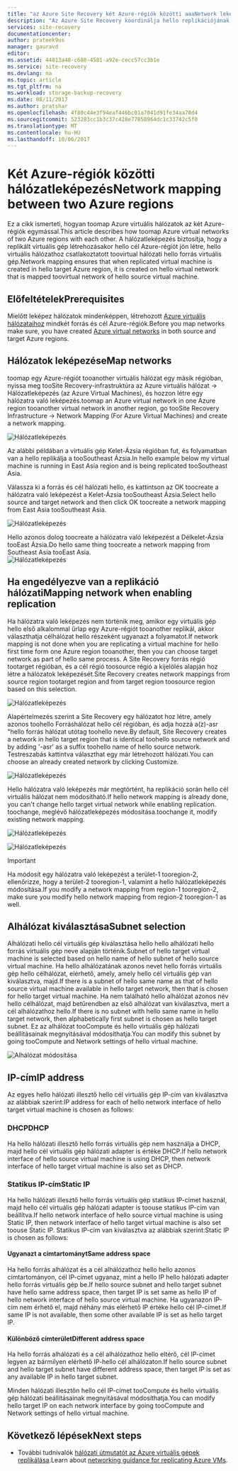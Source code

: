 ```yaml
---
title: "az Azure Site Recovery két Azure-régiók közötti aaaNetwork leképezési |} Microsoft Docs"
description: "Az Azure Site Recovery koordinálja hello replikációjának, feladatátvételének és helyreállításának virtuális gépek és fizikai kiszolgálók. További információk a feladatátvételi tooAzure vagy egy másodlagos adatközpontba."
services: site-recovery
documentationcenter: 
author: prateek9us
manager: gauravd
editor: 
ms.assetid: 44813a48-c680-4581-a92e-cecc57cc3b1e
ms.service: site-recovery
ms.devlang: na
ms.topic: article
ms.tgt_pltfrm: na
ms.workload: storage-backup-recovery
ms.date: 08/11/2017
ms.author: pratshar
ms.openlocfilehash: 4f80c44e3f94eaf446bc01a7041d91fe34aa78d4
ms.sourcegitcommit: 523283cc1b3c37c428e77850964dc1c33742c5f0
ms.translationtype: MT
ms.contentlocale: hu-HU
ms.lasthandoff: 10/06/2017
---
```

# <a name="network-mapping-between-two-azure-regions"></a><span data-ttu-id="14d0e-104">Két Azure-régiók közötti hálózatleképezés</span><span class="sxs-lookup"><span data-stu-id="14d0e-104">Network mapping between two Azure regions</span></span>


<span data-ttu-id="14d0e-105">Ez a cikk ismerteti, hogyan toomap Azure virtuális hálózatok az két Azure-régiók egymással.</span><span class="sxs-lookup"><span data-stu-id="14d0e-105">This article describes how toomap Azure virtual networks of two Azure regions with each other.</span></span> <span data-ttu-id="14d0e-106">A hálózatleképezés biztosítja, hogy a replikált virtuális gép létrehozásakor hello cél Azure-régiót jön létre, hello virtuális hálózathoz csatlakoztatott toovirtual hálózati hello forrás virtuális gép.</span><span class="sxs-lookup"><span data-stu-id="14d0e-106">Network mapping ensures that when replicated virtual machine is created in hello target Azure region, it is created on hello virtual network that is mapped toovirtual network of hello source virtual machine.</span></span>  

## <a name="prerequisites"></a><span data-ttu-id="14d0e-107">Előfeltételek</span><span class="sxs-lookup"><span data-stu-id="14d0e-107">Prerequisites</span></span>
<span data-ttu-id="14d0e-108">Mielőtt leképez hálózatok mindenképpen, létrehozott [Azure virtuális hálózataihoz](../virtual-network/virtual-networks-overview.md) mindkét forrás és cél Azure-régiók.</span><span class="sxs-lookup"><span data-stu-id="14d0e-108">Before you map networks make sure, you have created [Azure virtual networks](../virtual-network/virtual-networks-overview.md) in both source and target Azure regions.</span></span>

## <a name="map-networks"></a><span data-ttu-id="14d0e-109">Hálózatok leképezése</span><span class="sxs-lookup"><span data-stu-id="14d0e-109">Map networks</span></span>

<span data-ttu-id="14d0e-110">toomap egy Azure-régiót tooanother virtuális hálózat egy másik régióban, nyissa meg tooSite Recovery-infrastruktúra az Azure virtuális hálózat -> Hálózatleképezés (az Azure Virtual Machines), és hozzon létre egy hálózatra való leképezés.</span><span class="sxs-lookup"><span data-stu-id="14d0e-110">toomap an Azure virtual network in one Azure region tooanother virtual network in another region, go tooSite Recovery Infrastructure -> Network Mapping (For Azure Virtual Machines) and create a network mapping.</span></span>

![Hálózatleképezés](./media/site-recovery-network-mapping-azure-to-azure/network-mapping1.png)


<span data-ttu-id="14d0e-112">Az alábbi példában a virtuális gép Kelet-Ázsia régióban fut, és folyamatban van a hello replikálja a tooSoutheast Ázsia.</span><span class="sxs-lookup"><span data-stu-id="14d0e-112">In hello example below my virtual machine is running in East Asia region and is being replicated tooSoutheast Asia.</span></span>

<span data-ttu-id="14d0e-113">Válassza ki a forrás és cél hálózati hello, és kattintson az OK toocreate a hálózatra való leképezést a Kelet-Ázsia tooSoutheast Ázsia.</span><span class="sxs-lookup"><span data-stu-id="14d0e-113">Select hello source and target network and then click OK toocreate a network mapping from East Asia tooSoutheast Asia.</span></span>

![Hálózatleképezés](./media/site-recovery-network-mapping-azure-to-azure/network-mapping2.png)


<span data-ttu-id="14d0e-115">Hello azonos dolog toocreate a hálózatra való leképezést a Délkelet-Ázsia tooEast Ázsia.</span><span class="sxs-lookup"><span data-stu-id="14d0e-115">Do hello same thing toocreate a network mapping from Southeast Asia tooEast Asia.</span></span>  
![Hálózatleképezés](./media/site-recovery-network-mapping-azure-to-azure/network-mapping3.png)


## <a name="mapping-network-when-enabling-replication"></a><span data-ttu-id="14d0e-117">Ha engedélyezve van a replikáció hálózati</span><span class="sxs-lookup"><span data-stu-id="14d0e-117">Mapping network when enabling replication</span></span>

<span data-ttu-id="14d0e-118">Ha hálózatra való leképezés nem történik meg, amikor egy virtuális gép hello első alkalommal űrlap egy Azure-régiót tooanother replikál, akkor választhatja célhálózat hello részeként ugyanazt a folyamatot.</span><span class="sxs-lookup"><span data-stu-id="14d0e-118">If network mapping is not done when you are replicating a virtual machine for hello first time form one Azure region tooanother, then you can choose target network as part of hello same process.</span></span> <span data-ttu-id="14d0e-119">A Site Recovery forrás régió tootarget régióban, és a cél régió toosource régió a kijelölés alapján hoz létre a hálózatok leképezését.</span><span class="sxs-lookup"><span data-stu-id="14d0e-119">Site Recovery creates network mappings from source region tootarget region and from target region toosource region based on this selection.</span></span>   

![Hálózatleképezés](./media/site-recovery-network-mapping-azure-to-azure/network-mapping4.png)

<span data-ttu-id="14d0e-121">Alapértelmezés szerint a Site Recovery egy hálózatot hoz létre, amely azonos toohello Forráshálózat hello cél régióban, és adja hozzá a(z)-asr "hello forrás hálózat utótag toohello neve.</span><span class="sxs-lookup"><span data-stu-id="14d0e-121">By default, Site Recovery creates a network in hello target region that is identical toohello source network and by adding '-asr' as a suffix toohello name of hello source network.</span></span> <span data-ttu-id="14d0e-122">Testreszabás kattintva választhat egy már létrehozott hálózati.</span><span class="sxs-lookup"><span data-stu-id="14d0e-122">You can choose an already created network by clicking Customize.</span></span>

![Hálózatleképezés](./media/site-recovery-network-mapping-azure-to-azure/network-mapping5.png)


<span data-ttu-id="14d0e-124">Hello hálózatra való leképezés már megtörtént, ha replikáció során hello cél virtuális hálózat nem módosítható.</span><span class="sxs-lookup"><span data-stu-id="14d0e-124">If hello network mapping is already done, you can't change hello target virtual network while enabling replication.</span></span> <span data-ttu-id="14d0e-125">toochange, meglévő hálózatleképezés módosítása.</span><span class="sxs-lookup"><span data-stu-id="14d0e-125">toochange it, modify existing network mapping.</span></span>  

![Hálózatleképezés](./media/site-recovery-network-mapping-azure-to-azure/network-mapping6.png)

![Hálózatleképezés](./media/site-recovery-network-mapping-azure-to-azure/modify-network-mapping.png)

> [!IMPORTANT]
> <span data-ttu-id="14d0e-128">Ha módosít egy hálózatra való leképezést a terület-1 tooregion-2, ellenőrizze, hogy a terület-2 tooregion-1, valamint a hello hálózatleképezés módosítása.</span><span class="sxs-lookup"><span data-stu-id="14d0e-128">If you modify a network mapping from region-1 tooregion-2, make sure you modify hello network mapping from region-2 tooregion-1 as well.</span></span>
>
>


## <a name="subnet-selection"></a><span data-ttu-id="14d0e-129">Alhálózat kiválasztása</span><span class="sxs-lookup"><span data-stu-id="14d0e-129">Subnet selection</span></span>
<span data-ttu-id="14d0e-130">Alhálózati hello cél virtuális gép kiválasztása hello hello alhálózati hello forrás virtuális gép neve alapján történik.</span><span class="sxs-lookup"><span data-stu-id="14d0e-130">Subnet of hello target virtual machine is selected based on hello name of hello subnet of hello source virtual machine.</span></span> <span data-ttu-id="14d0e-131">Ha hello alhálózatának azonos nevet hello forrás virtuális gép hello célhálózat, elérhető, amely, amely hello cél virtuális gép van kiválasztva, majd.</span><span class="sxs-lookup"><span data-stu-id="14d0e-131">If there is a subnet of hello same name as that of hello source virtual machine available in hello target network, then that is chosen for hello target virtual machine.</span></span> <span data-ttu-id="14d0e-132">Ha nem található hello alhálózat azonos név hello célhálózat, majd betűrendben az első alhálózat van kiválasztva, mert a cél alhálózathoz hello.</span><span class="sxs-lookup"><span data-stu-id="14d0e-132">If there is no subnet with hello same name in hello target network, then alphabetically first subnet is chosen as hello target subnet.</span></span> <span data-ttu-id="14d0e-133">Ez az alhálózat tooCompute és hello virtuális gép hálózati beállításainak megnyitásával módosíthatja.</span><span class="sxs-lookup"><span data-stu-id="14d0e-133">You can modify this subnet by going tooCompute and Network settings of hello virtual machine.</span></span>

![Alhálózat módosítása](./media/site-recovery-network-mapping-azure-to-azure/modify-subnet.png)


## <a name="ip-address"></a><span data-ttu-id="14d0e-135">IP-cím</span><span class="sxs-lookup"><span data-stu-id="14d0e-135">IP address</span></span>

<span data-ttu-id="14d0e-136">Az egyes hello hálózati illesztő hello cél virtuális gép IP-cím van kiválasztva az alábbiak szerint:</span><span class="sxs-lookup"><span data-stu-id="14d0e-136">IP address for each of hello network interface of hello target virtual machine is chosen as follows:</span></span>

### <a name="dhcp"></a><span data-ttu-id="14d0e-137">DHCP</span><span class="sxs-lookup"><span data-stu-id="14d0e-137">DHCP</span></span>
<span data-ttu-id="14d0e-138">Ha hello hálózati illesztő hello forrás virtuális gép nem használja a DHCP, majd hello cél virtuális gép hálózati adapter is értéke DHCP.</span><span class="sxs-lookup"><span data-stu-id="14d0e-138">If hello network interface of hello source virtual machine is using DHCP, then network interface of hello target virtual machine is also set as DHCP.</span></span>

### <a name="static-ip"></a><span data-ttu-id="14d0e-139">Statikus IP-cím</span><span class="sxs-lookup"><span data-stu-id="14d0e-139">Static IP</span></span>
<span data-ttu-id="14d0e-140">Ha hello hálózati illesztő hello forrás virtuális gép statikus IP-címet használ, majd hello cél virtuális gép hálózati adapter is toouse statikus IP-cím van beállítva.</span><span class="sxs-lookup"><span data-stu-id="14d0e-140">If hello network interface of hello source virtual machine is using Static IP, then network interface of hello target virtual machine is also set toouse Static IP.</span></span> <span data-ttu-id="14d0e-141">Statikus IP-cím van kiválasztva az alábbiak szerint:</span><span class="sxs-lookup"><span data-stu-id="14d0e-141">Static IP is chosen as follows:</span></span>

#### <a name="same-address-space"></a><span data-ttu-id="14d0e-142">Ugyanazt a címtartományt</span><span class="sxs-lookup"><span data-stu-id="14d0e-142">Same address space</span></span>

<span data-ttu-id="14d0e-143">Ha hello forrás alhálózat és a cél alhálózathoz hello hello azonos címtartományon, cél IP-címet ugyanaz, mint a hello IP hello hálózati adapter hello forrás virtuális gép be.</span><span class="sxs-lookup"><span data-stu-id="14d0e-143">If hello source subnet and hello target subnet have hello same address space, then target IP is set same as hello IP of  hello network interface of hello source virtual machine.</span></span> <span data-ttu-id="14d0e-144">Ha ugyanazon IP-cím nem érhető el, majd néhány más elérhető IP értéke hello cél IP-címet.</span><span class="sxs-lookup"><span data-stu-id="14d0e-144">If same IP is not available, then some other available IP is set as hello target IP.</span></span>

#### <a name="different-address-space"></a><span data-ttu-id="14d0e-145">Különböző címterület</span><span class="sxs-lookup"><span data-stu-id="14d0e-145">Different address space</span></span>

<span data-ttu-id="14d0e-146">Ha hello forrás alhálózati és a cél alhálózathoz hello eltérő, cél IP-címet legyen az bármilyen elérhető IP-hello cél alhálózaton.</span><span class="sxs-lookup"><span data-stu-id="14d0e-146">If hello source subnet and hello target subnet have different address space, then target IP is set as any available IP in hello target subnet.</span></span>

<span data-ttu-id="14d0e-147">Minden hálózati illesztőn hello cél IP-címet tooCompute és hello virtuális gép hálózati beállításainak megnyitásával módosíthatja.</span><span class="sxs-lookup"><span data-stu-id="14d0e-147">You can modify hello target IP on each network interface by going tooCompute and Network settings of hello virtual machine.</span></span>

## <a name="next-steps"></a><span data-ttu-id="14d0e-148">Következő lépések</span><span class="sxs-lookup"><span data-stu-id="14d0e-148">Next steps</span></span>

- <span data-ttu-id="14d0e-149">További tudnivalók [hálózati útmutatót az Azure virtuális gépek replikálása](site-recovery-azure-to-azure-networking-guidance.md).</span><span class="sxs-lookup"><span data-stu-id="14d0e-149">Learn about [networking guidance for replicating Azure VMs](site-recovery-azure-to-azure-networking-guidance.md).</span></span>
